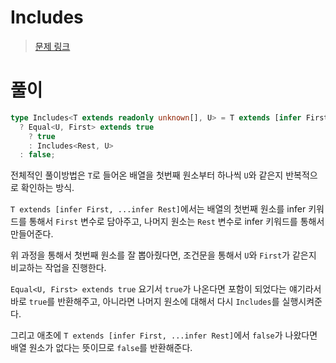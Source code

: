 # Includes

> [문제 링크](https://github.com/type-challenges/type-challenges/blob/main/questions/00898-easy-includes/README.ko.md)

# 풀이

```ts
type Includes<T extends readonly unknown[], U> = T extends [infer First, ...infer Rest]
  ? Equal<U, First> extends true
    ? true
    : Includes<Rest, U>
  : false;
```

전체적인 풀이방법은 `T`로 들어온 배열을 첫번째 원소부터 하나씩 `U`와 같은지 반복적으로 확인하는 방식.

`T extends [infer First, ...infer Rest]`에서는 배열의 첫번째 원소를 infer 키워드를 통해서 `First` 변수로 담아주고, 나머지 원소는 `Rest` 변수로 infer 키워드를 통해서 만들어준다.

위 과정을 통해서 첫번째 원소를 잘 뽑아줬다면, 조건문을 통해서 `U`와 `First`가 같은지 비교하는 작업을 진행한다. 

`Equal<U, First> extends true` 요기서 `true`가 나온다면 포함이 되었다는 얘기라서 바로 `true`를 반환해주고, 아니라면 나머지 원소에 대해서 다시 `Includes`를 실행시켜준다.

그리고 애초에 `T extends [infer First, ...infer Rest]`에서 `false`가 나왔다면 배열 원소가 없다는 뜻이므로 `false`를 반환해준다.
